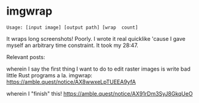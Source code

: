 # imgwrap
`Usage: [input image] [output path] [wrap  count]`

It wraps long screenshots! Poorly. I wrote it real quicklike 'cause I gave myself an arbitrary time constraint. It took my 28:47.

Relevant posts:

wherein I say the first thing I want to do to edit raster images is write bad little Rust programs a la. imgwrap: <https://amble.quest/notice/AX8wwxeLpTUEEA9yfA>

wherein I "finish" this! <https://amble.quest/notice/AX91rDm3SyJ8GkqUeO>